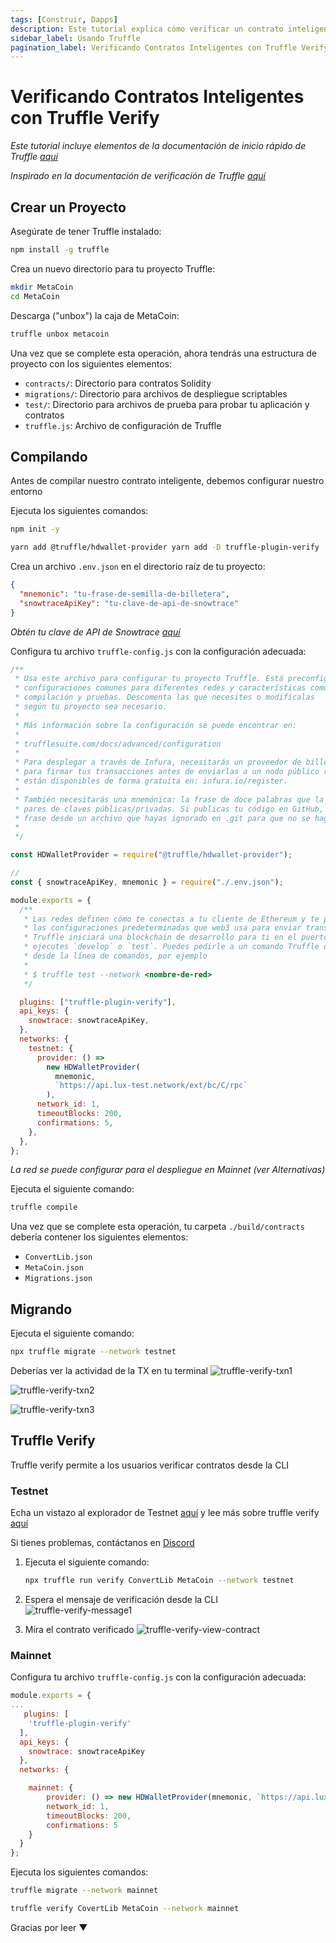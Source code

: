```yaml
---
tags: [Construir, Dapps]
description: Este tutorial explica cómo verificar un contrato inteligente en un explorador de bloques usando Truffle después de desplegarlo en Lux C-Chain.
sidebar_label: Usando Truffle
pagination_label: Verificando Contratos Inteligentes con Truffle Verify
---
```


# Verificando Contratos Inteligentes con Truffle Verify

_Este tutorial incluye elementos de la documentación de inicio rápido de Truffle [aquí](https://www.trufflesuite.com/docs/truffle/quickstart)_

_Inspirado en la documentación de verificación de Truffle [aquí](https://www.npmjs.com/package/truffle-plugin-verify)_

## Crear un Proyecto

Asegúrate de tener Truffle instalado:

```zsh
npm install -g truffle
```

Crea un nuevo directorio para tu proyecto Truffle:

```zsh
mkdir MetaCoin
cd MetaCoin
```

Descarga ("unbox") la caja de MetaCoin:

```zsh
truffle unbox metacoin
```

Una vez que se complete esta operación, ahora tendrás una estructura de proyecto con los siguientes elementos:

- `contracts/`: Directorio para contratos Solidity
- `migrations/`: Directorio para archivos de despliegue scriptables
- `test/`: Directorio para archivos de prueba para probar tu aplicación y contratos
- `truffle.js`: Archivo de configuración de Truffle

## Compilando

Antes de compilar nuestro contrato inteligente, debemos configurar nuestro entorno

Ejecuta los siguientes comandos:

```zsh
npm init -y
```

```zsh
yarn add @truffle/hdwallet-provider yarn add -D truffle-plugin-verify
```

Crea un archivo `.env.json` en el directorio raíz de tu proyecto:

```json
{
  "mnemonic": "tu-frase-de-semilla-de-billetera",
  "snowtraceApiKey": "tu-clave-de-api-de-snowtrace"
}
```

_Obtén tu clave de API de Snowtrace [aquí](https://snowtrace.io/myapikey)_

Configura tu archivo `truffle-config.js` con la configuración adecuada:

```js
/**
 * Usa este archivo para configurar tu proyecto Truffle. Está preconfigurado con algunas
 * configuraciones comunes para diferentes redes y características como migraciones,
 * compilación y pruebas. Descomenta las que necesites o modifícalas
 * según tu proyecto sea necesario.
 *
 * Más información sobre la configuración se puede encontrar en:
 *
 * trufflesuite.com/docs/advanced/configuration
 *
 * Para desplegar a través de Infura, necesitarás un proveedor de billetera (como @truffle/hdwallet-provider)
 * para firmar tus transacciones antes de enviarlas a un nodo público remoto. Las cuentas de Infura
 * están disponibles de forma gratuita en: infura.io/register.
 *
 * También necesitarás una mnemónica: la frase de doce palabras que la billetera usa para generar
 * pares de claves públicas/privadas. Si publicas tu código en GitHub, asegúrate de cargar esta
 * frase desde un archivo que hayas ignorado en .git para que no se haga pública accidentalmente.
 *
 */

const HDWalletProvider = require("@truffle/hdwallet-provider");

//
const { snowtraceApiKey, mnemonic } = require("./.env.json");

module.exports = {
  /**
   * Las redes definen cómo te conectas a tu cliente de Ethereum y te permiten establecer
   * las configuraciones predeterminadas que web3 usa para enviar transacciones. Si no especificas una,
   * Truffle iniciará una blockchain de desarrollo para ti en el puerto 9545 cuando
   * ejecutes `develop` o `test`. Puedes pedirle a un comando Truffle que use una red específica
   * desde la línea de comandos, por ejemplo
   *
   * $ truffle test --network <nombre-de-red>
   */

  plugins: ["truffle-plugin-verify"],
  api_keys: {
    snowtrace: snowtraceApiKey,
  },
  networks: {
    testnet: {
      provider: () =>
        new HDWalletProvider(
          mnemonic,
          `https://api.lux-test.network/ext/bc/C/rpc`
        ),
      network_id: 1,
      timeoutBlocks: 200,
      confirmations: 5,
    },
  },
};
```

_La red se puede configurar para el despliegue en Mainnet (ver Alternativas)_

Ejecuta el siguiente comando:

```zsh
truffle compile
```

Una vez que se complete esta operación, tu carpeta `./build/contracts` debería contener los siguientes elementos:

- `ConvertLib.json`
- `MetaCoin.json`
- `Migrations.json`

## Migrando

Ejecuta el siguiente comando:

```zsh
npx truffle migrate --network testnet
```

Deberías ver la actividad de la TX en tu terminal
![truffle-verify-txn1](/img/truffle-verify-txn1.png)

![truffle-verify-txn2](/img/truffle-verify-txn2.png)

![truffle-verify-txn3](/img/truffle-verify-txn3.png)

## Truffle Verify

Truffle verify permite a los usuarios verificar contratos desde la CLI

### Testnet

Echa un vistazo al explorador de Testnet [aquí](https://testnet.snowtrace.io/)
y lee más sobre truffle verify
[aquí](https://github.com/rkalis/truffle-plugin-verify)

Si tienes problemas, contáctanos en [Discord](https://chat.lux.network)

1. Ejecuta el siguiente comando:

   ```zsh
   npx truffle run verify ConvertLib MetaCoin --network testnet
   ```

2. Espera el mensaje de verificación desde la CLI
   ![truffle-verify-message1](/img/truffle-verify-message1.png)

3. Mira el contrato verificado
   ![truffle-verify-view-contract](/img/truffle-verify-view-contract.png)

### Mainnet

Configura tu archivo `truffle-config.js` con la configuración adecuada:

```js
module.exports = {
...
   plugins: [
    'truffle-plugin-verify'
  ],
  api_keys: {
    snowtrace: snowtraceApiKey
  },
  networks: {

    mainnet: {
        provider: () => new HDWalletProvider(mnemonic, `https://api.lux.network/ext/bc/C/rpc`),
        network_id: 1,
        timeoutBlocks: 200,
        confirmations: 5
    }
  }
};
```

Ejecuta los siguientes comandos:

```zsh
truffle migrate --network mainnet
```

```zsh
truffle verify CovertLib MetaCoin --network mainnet
```

Gracias por leer ▼
